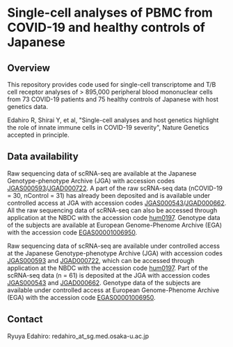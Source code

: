 # Single-cell analyses of PBMC from COVID-19 and healthy controls of Japanese

## Overview
This repository provides code used for single-cell transcriptome and T/B cell receptor analyses of > 895,000 peripheral blood mononuclear cells from 73 COVID-19 patients and 75 healthy controls of Japanese with host genetics data.

Edahiro R, Shirai Y, et al, "Single-cell analyses and host genetics highlight the role of innate immune cells in COVID-19 severity", Nature Genetics accepted in principle. 

## Data availability
Raw sequencing data of scRNA-seq are available at the Japanese Genotype-phenotype Archive (JGA) with accession codes [JGAS000593](https://ddbj.nig.ac.jp/resource/jga-study/JGAS000593)/[JGAD000722](https://ddbj.nig.ac.jp/resource/jga-dataset/JGAD000722). A part of the raw scRNA-seq data (nCOVID-19 = 30, nControl = 31) has already been deposited and is available under controlled access at JGA with accession codes [JGAS000543](https://ddbj.nig.ac.jp/resource/jga-study/JGAS000543)/[JGAD000662](https://ddbj.nig.ac.jp/resource/jga-dataset/JGAD000662). All the raw sequencing data of scRNA-seq can also be accessed through application at the NBDC with the accession code [hum0197](https://humandbs.biosciencedbc.jp/en/hum0197-latest). Genotype data of the subjects are available at European Genome-Phenome Archive (EGA) with the accession code [EGAS00001006950](https://ega-archive.org/studies/EGAS00001006950).

Raw sequencing data of scRNA-seq are available under controlled access at the Japanese Genotype-phenotype Archive (JGA) with accession codes [JGAS000593](https://ddbj.nig.ac.jp/resource/jga-study/JGAS000593) and [JGAD000722](https://ddbj.nig.ac.jp/resource/jga-dataset/JGAD000722), which can be accessed through application at the NBDC with the accession code [hum0197](https://humandbs.biosciencedbc.jp/en/hum0197-latest). Part of the scRNA-seq data (n = 61) is deposited at the JGA with accession codes [JGAS000543](https://ddbj.nig.ac.jp/resource/jga-study/JGAS000543) and [JGAD000662](https://ddbj.nig.ac.jp/resource/jga-dataset/JGAD000662).
Genotype data of the subjects are available under controlled access at European Genome-Phenome Archive (EGA) with the accession code [EGAS00001006950](https://ega-archive.org/studies/EGAS00001006950).

## Contact
Ryuya Edahiro: redahiro_at_sg.med.osaka-u.ac.jp

